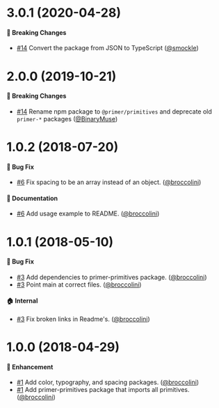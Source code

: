 # 3.0.1 (2020-04-28)
#### :rotating_light: Breaking Changes
* [#14](https://github.com/primer/primitives/pull/16) Convert the package from JSON to TypeScript ([@smockle](https://github.com/smockle))

# 2.0.0 (2019-10-21)

#### :rotating_light: Breaking Changes
* [#14](https://github.com/primer/primitives/pull/14) Rename npm package to `@primer/primitives` and deprecate old `primer-*` packages ([@BinaryMuse](https://github.com/BinaryMuse))

# 1.0.2 (2018-07-20)

#### :bug: Bug Fix
* [#6](https://github.com/primer/primer-primitives/pull/6) Fix spacing to be an array instead of an object. ([@broccolini](https://github.com/broccolini))

#### :memo: Documentation
* [#6](https://github.com/primer/primer-primitives/pull/6) Add usage example to README. ([@broccolini](https://github.com/broccolini))

# 1.0.1 (2018-05-10)

#### :bug: Bug Fix
* [#3](https://github.com/primer/primer-primitives/pull/3) Add dependencies to primer-primitives package. ([@broccolini](https://github.com/broccolini))
* [#3](https://github.com/primer/primer-primitives/pull/3) Point main at correct files. ([@broccolini](https://github.com/broccolini))

#### :house: Internal
* [#3](https://github.com/primer/primer-primitives/pull/3) Fix broken links in Readme's. ([@broccolini](https://github.com/broccolini))

# 1.0.0 (2018-04-29)

#### :rocket: Enhancement
* [#1](https://github.com/primer/primer-primitives/pull/1) Add color, typography, and spacing packages. ([@broccolini](https://github.com/broccolini))
* [#1](https://github.com/primer/primer-primitives/pull/1) Add primer-primitives package that imports all primitives. ([@broccolini](https://github.com/broccolini))
